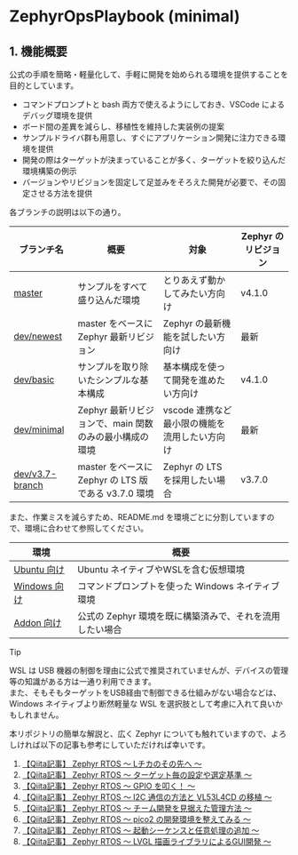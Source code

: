 # ZephyrOpsPlaybook (minimal)

## 1. 機能概要
公式の手順を簡略・軽量化して、手軽に開発を始められる環境を提供することを目的としています。
* コマンドプロンプトと bash 両方で使えるようにしておき、VSCode によるデバッグ環境を提供
* ボード間の差異を減らし、移植性を維持した実装例の提案
* サンプルドライバ群も用意し、すぐにアプリケーション開発に注力できる環境を提供
* 開発の際はターゲットが決まっていることが多く、ターゲットを絞り込んだ環境構築の例示
* バージョンやリビジョンを固定して足並みをそろえた開発が必要で、その固定させる方法を提供

各ブランチの説明は以下の通り。

| ブランチ名 | 概要 | 対象 | Zephyr のリビジョン |
|---|---|---|---|
| [master](https://github.com/Corgeek/ZephyrOpsPlaybook/tree/master) | サンプルをすべて盛り込んだ環境 | とりあえず動かしてみたい方向け | v4.1.0 |
| [dev/newest](https://github.com/Corgeek/ZephyrOpsPlaybook/tree/dev/newest) | master をベースに Zephyr 最新リビジョン | Zephyr の最新機能を試したい方向け | 最新 |
| [dev/basic](https://github.com/Corgeek/ZephyrOpsPlaybook/tree/dev/basic) | サンプルを取り除いたシンプルな基本構成 | 基本構成を使って開発を進めたい方向け | v4.1.0 |
| [dev/minimal](https://github.com/Corgeek/ZephyrOpsPlaybook/tree/dev/minimal) | Zephyr 最新リビジョンで、main 関数のみの最小構成の環境 | vscode 連携など最小限の機能を流用したい方向け | 最新 |
| [dev/v3.7-branch](https://github.com/Corgeek/ZephyrOpsPlaybook/tree/dev/v3.7-branch) | master をベースに Zephyr の LTS 版である v3.7.0 環境 | Zephyr の LTS を採用したい場合 | v3.7.0 |

また、作業ミスを減らすため、README.md を環境ごとに分割していますので、環境に合わせて参照してください。

| 環境 | 概要 |
|------|------|
| [Ubuntu 向け](docs/README_lnx.md) | Ubuntu ネイティブやWSLを含む仮想環境 |
| [Windows 向け](docs/README_win.md) | コマンドプロンプトを使った Windows ネイティブ環境 |
| [Addon 向け](docs/README_addon.md) | 公式の Zephyr 環境を既に構築済みで、それを流用したい場合 |

> [!TIP]
WSL は USB 機器の制御を理由に公式で推奨されていませんが、デバイスの管理等の知識がある方は一通り利用できます。<br>
また、そもそもターゲットをUSB経由で制御できる仕組みがない場合などは、Windows ネイティブより断然軽量な WSL を選択肢として考慮に入れて良いかもしれません。

本リポジトリの簡単な解説と、広く Zephyr についても触れていますので、よろしければ以下の記事も参考にしていただければ幸いです。

1. [【Qiita記事】 Zephyr RTOS 〜 Lチカのその先へ 〜](https://qiita.com/Corgeek/items/ca4c515ccf556551562f)
2. [【Qiita記事】 Zephyr RTOS 〜 ターゲット毎の設定や選定基準 〜](https://qiita.com/Corgeek/items/f91831de947f8dde1d39)
3. [【Qiita記事】 Zephyr RTOS 〜 GPIO を叩く！ 〜](https://qiita.com/Corgeek/items/122a00e430ad0d9c297a)
4. [【Qiita記事】 Zephyr RTOS 〜 I2C 通信の方法と VL53L4CD の移植 〜](https://qiita.com/Corgeek/items/ac211cd48a54971d9b17)
5. [【Qiita記事】 Zephyr RTOS 〜 チーム開発を見据えた管理方法 〜](https://qiita.com/Corgeek/items/b879637a6c25027af318)
6. [【Qiita記事】 Zephyr RTOS 〜 pico2 の開発環境を整えてみる 〜](https://qiita.com/Corgeek/items/3bfc0bee8e2eeeb0b646)
7. [【Qiita記事】 Zephyr RTOS 〜 起動シーケンスと任意処理の追加 〜](https://qiita.com/Corgeek/items/e2052879113102eb2ad7)
8. [【Qiita記事】 Zephyr RTOS 〜 LVGL 描画ライブラリによるGUI開発 〜](https://qiita.com/Corgeek/items/7150ac01a8a87b59ac1d)
